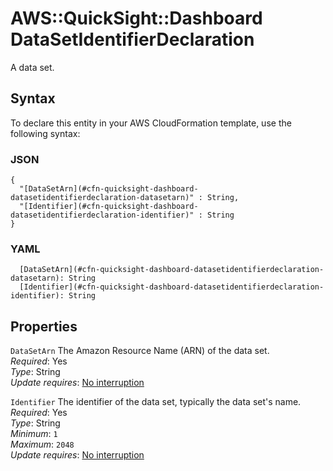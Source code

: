 # AWS::QuickSight::Dashboard DataSetIdentifierDeclaration<a name="aws-properties-quicksight-dashboard-datasetidentifierdeclaration"></a>

A data set\.

## Syntax<a name="aws-properties-quicksight-dashboard-datasetidentifierdeclaration-syntax"></a>

To declare this entity in your AWS CloudFormation template, use the following syntax:

### JSON<a name="aws-properties-quicksight-dashboard-datasetidentifierdeclaration-syntax.json"></a>

```
{
  "[DataSetArn](#cfn-quicksight-dashboard-datasetidentifierdeclaration-datasetarn)" : String,
  "[Identifier](#cfn-quicksight-dashboard-datasetidentifierdeclaration-identifier)" : String
}
```

### YAML<a name="aws-properties-quicksight-dashboard-datasetidentifierdeclaration-syntax.yaml"></a>

```
  [DataSetArn](#cfn-quicksight-dashboard-datasetidentifierdeclaration-datasetarn): String
  [Identifier](#cfn-quicksight-dashboard-datasetidentifierdeclaration-identifier): String
```

## Properties<a name="aws-properties-quicksight-dashboard-datasetidentifierdeclaration-properties"></a>

`DataSetArn` <a name="cfn-quicksight-dashboard-datasetidentifierdeclaration-datasetarn"></a>
The Amazon Resource Name \(ARN\) of the data set\.  
_Required_: Yes  
_Type_: String  
_Update requires_: [No interruption](https://docs.aws.amazon.com/AWSCloudFormation/latest/UserGuide/using-cfn-updating-stacks-update-behaviors.html#update-no-interrupt)

`Identifier` <a name="cfn-quicksight-dashboard-datasetidentifierdeclaration-identifier"></a>
The identifier of the data set, typically the data set's name\.  
_Required_: Yes  
_Type_: String  
_Minimum_: `1`  
_Maximum_: `2048`  
_Update requires_: [No interruption](https://docs.aws.amazon.com/AWSCloudFormation/latest/UserGuide/using-cfn-updating-stacks-update-behaviors.html#update-no-interrupt)
